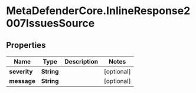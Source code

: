 # MetaDefenderCore.InlineResponse2007IssuesSource

## Properties

Name | Type | Description | Notes
------------ | ------------- | ------------- | -------------
**severity** | **String** |  | [optional] 
**message** | **String** |  | [optional] 


